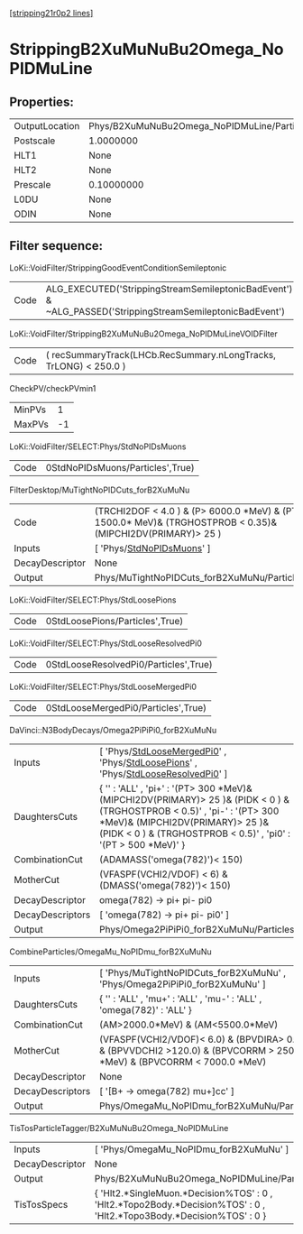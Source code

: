 [[stripping21r0p2 lines]](./stripping21r0p2-index)

# StrippingB2XuMuNuBu2Omega_NoPIDMuLine

## Properties:

|                |                                             |
|----------------|---------------------------------------------|
| OutputLocation | Phys/B2XuMuNuBu2Omega_NoPIDMuLine/Particles |
| Postscale      | 1.0000000                                   |
| HLT1           | None                                        |
| HLT2           | None                                        |
| Prescale       | 0.10000000                                  |
| L0DU           | None                                        |
| ODIN           | None                                        |

## Filter sequence:

LoKi::VoidFilter/StrippingGoodEventConditionSemileptonic

|      |                                                                                                          |
|------|----------------------------------------------------------------------------------------------------------|
| Code | ALG_EXECUTED('StrippingStreamSemileptonicBadEvent') & ~ALG_PASSED('StrippingStreamSemileptonicBadEvent') |

LoKi::VoidFilter/StrippingB2XuMuNuBu2Omega_NoPIDMuLineVOIDFilter

|      |                                                                   |
|------|-------------------------------------------------------------------|
| Code | ( recSummaryTrack(LHCb.RecSummary.nLongTracks, TrLONG) \< 250.0 ) |

CheckPV/checkPVmin1

|        |     |
|--------|-----|
| MinPVs | 1   |
| MaxPVs | -1  |

LoKi::VoidFilter/SELECT:Phys/StdNoPIDsMuons

|      |                                  |
|------|----------------------------------|
| Code | 0StdNoPIDsMuons/Particles',True) |

FilterDesktop/MuTightNoPIDCuts_forB2XuMuNu

|                 |                                                                                                                   |
|-----------------|-------------------------------------------------------------------------------------------------------------------|
| Code            | (TRCHI2DOF \< 4.0 ) & (P\> 6000.0 \*MeV) & (PT\> 1500.0\* MeV)& (TRGHOSTPROB \< 0.35)& (MIPCHI2DV(PRIMARY)\> 25 ) |
| Inputs          | [ 'Phys/[StdNoPIDsMuons](./stripping21r0p2-commonparticles-stdnopidsmuons)' ]                                   |
| DecayDescriptor | None                                                                                                              |
| Output          | Phys/MuTightNoPIDCuts_forB2XuMuNu/Particles                                                                       |

LoKi::VoidFilter/SELECT:Phys/StdLoosePions

|      |                                 |
|------|---------------------------------|
| Code | 0StdLoosePions/Particles',True) |

LoKi::VoidFilter/SELECT:Phys/StdLooseResolvedPi0

|      |                                       |
|------|---------------------------------------|
| Code | 0StdLooseResolvedPi0/Particles',True) |

LoKi::VoidFilter/SELECT:Phys/StdLooseMergedPi0

|      |                                     |
|------|-------------------------------------|
| Code | 0StdLooseMergedPi0/Particles',True) |

DaVinci::N3BodyDecays/Omega2PiPiPi0_forB2XuMuNu

|                  |                                                                                                                                                                                                                                                       |
|------------------|-------------------------------------------------------------------------------------------------------------------------------------------------------------------------------------------------------------------------------------------------------|
| Inputs           | [ 'Phys/[StdLooseMergedPi0](./stripping21r0p2-commonparticles-stdloosemergedpi0)' , 'Phys/[StdLoosePions](./stripping21r0p2-commonparticles-stdloosepions)' , 'Phys/[StdLooseResolvedPi0](./stripping21r0p2-commonparticles-stdlooseresolvedpi0)' ] |
| DaughtersCuts    | { '' : 'ALL' , 'pi+' : '(PT\> 300 \*MeV)& (MIPCHI2DV(PRIMARY)\> 25 )& (PIDK \< 0 ) & (TRGHOSTPROB \< 0.5)' , 'pi-' : '(PT\> 300 \*MeV)& (MIPCHI2DV(PRIMARY)\> 25 )& (PIDK \< 0 ) & (TRGHOSTPROB \< 0.5)' , 'pi0' : '(PT \> 500 \*MeV)' }              |
| CombinationCut   | (ADAMASS('omega(782)')\< 150)                                                                                                                                                                                                                         |
| MotherCut        | (VFASPF(VCHI2/VDOF) \< 6) & (DMASS('omega(782)')\< 150)                                                                                                                                                                                               |
| DecayDescriptor  | omega(782) -\> pi+ pi- pi0                                                                                                                                                                                                                            |
| DecayDescriptors | [ 'omega(782) -\> pi+ pi- pi0' ]                                                                                                                                                                                                                    |
| Output           | Phys/Omega2PiPiPi0_forB2XuMuNu/Particles                                                                                                                                                                                                              |

CombineParticles/OmegaMu_NoPIDmu_forB2XuMuNu

|                  |                                                                                                                                |
|------------------|--------------------------------------------------------------------------------------------------------------------------------|
| Inputs           | [ 'Phys/MuTightNoPIDCuts_forB2XuMuNu' , 'Phys/Omega2PiPiPi0_forB2XuMuNu' ]                                                   |
| DaughtersCuts    | { '' : 'ALL' , 'mu+' : 'ALL' , 'mu-' : 'ALL' , 'omega(782)' : 'ALL' }                                                          |
| CombinationCut   | (AM\>2000.0\*MeV) & (AM\<5500.0\*MeV)                                                                                          |
| MotherCut        | (VFASPF(VCHI2/VDOF)\< 6.0) & (BPVDIRA\> 0.999) & (BPVVDCHI2 \>120.0) & (BPVCORRM \> 2500.0 \*MeV) & (BPVCORRM \< 7000.0 \*MeV) |
| DecayDescriptor  | None                                                                                                                           |
| DecayDescriptors | [ '[B+ -\> omega(782) mu+]cc' ]                                                                                            |
| Output           | Phys/OmegaMu_NoPIDmu_forB2XuMuNu/Particles                                                                                     |

TisTosParticleTagger/B2XuMuNuBu2Omega_NoPIDMuLine

|                 |                                                                                                                            |
|-----------------|----------------------------------------------------------------------------------------------------------------------------|
| Inputs          | [ 'Phys/OmegaMu_NoPIDmu_forB2XuMuNu' ]                                                                                   |
| DecayDescriptor | None                                                                                                                       |
| Output          | Phys/B2XuMuNuBu2Omega_NoPIDMuLine/Particles                                                                                |
| TisTosSpecs     | { 'Hlt2.\*SingleMuon.\*Decision%TOS' : 0 , 'Hlt2.\*Topo2Body.\*Decision%TOS' : 0 , 'Hlt2.\*Topo3Body.\*Decision%TOS' : 0 } |

